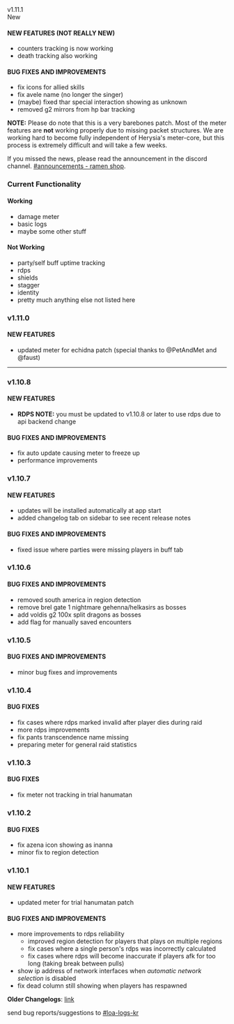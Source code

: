 <div class="rounded-md flex space-x-2 items-center">
  <div class="text-lg font-semibold text-white">
    v1.11.1
  </div>
  <div class="bg-accent-500 px-2 font-medium rounded-md text-white">
    New
  </div>
</div>

#### NEW FEATURES (NOT REALLY NEW)
- counters tracking is now working
- death tracking also working

#### BUG FIXES AND IMPROVEMENTS
- fix icons for allied skills
- fix avele name (no longer the singer)
- (maybe) fixed thar special interaction showing as unknown
- removed g2 mirrors from hp bar tracking

**NOTE:** Please do note that this is a very barebones patch. Most of the meter features are **not** working properly due to missing packet structures. We are working hard to become fully independent of Herysia's meter-core, but this process is extremely difficult and will take a few weeks.

If you missed the news, please read the announcement in the discord channel. [#announcements - ramen shop](https://discord.gg/2rwTTKXRwu).

### Current Functionality
#### Working
- damage meter
- basic logs
- maybe some other stuff
#### Not Working
- party/self buff uptime tracking
- rdps
- shields
- stagger
- identity
- pretty much anything else not listed here


### v1.11.0
#### NEW FEATURES
- updated meter for echidna patch (special thanks to @PetAndMet and @faust)

---

### v1.10.8
#### NEW FEATURES
- **RDPS NOTE:** you must be updated to v1.10.8 or later to use rdps due to api backend change
#### BUG FIXES AND IMPROVEMENTS
- fix auto update causing meter to freeze up
- performance improvements
### v1.10.7
#### NEW FEATURES
- updates will be installed automatically at app start
- added changelog tab on sidebar to see recent release notes
#### BUG FIXES AND IMPROVEMENTS
- fixed issue where parties were missing players in buff tab
### v1.10.6
#### BUG FIXES AND IMPROVEMENTS
- removed south america in region detection
- remove brel gate 1 nightmare gehenna/helkasirs as bosses
- add voldis g2 100x split dragons as bosses
- add flag for manually saved encounters
### v1.10.5
#### BUG FIXES AND IMPROVEMENTS
- minor bug fixes and improvements
### v1.10.4
#### BUG FIXES
- fix cases where rdps marked invalid after player dies during raid
- more rdps improvements
- fix pants transcendence name missing
- preparing meter for general raid statistics
### v1.10.3
#### BUG FIXES
- fix meter not tracking in trial hanumatan
### v1.10.2
#### BUG FIXES
- fix azena icon showing as inanna
- minor fix to region detection
### v1.10.1
#### NEW FEATURES
- updated meter for trial hanumatan patch
#### BUG FIXES AND IMPROVEMENTS
- more improvements to rdps reliability
    - improved region detection for players that plays on multiple regions
    - fix cases where a single person's rdps was incorrectly calculated
    - fix cases where rdps will become inaccurate if players afk for too long (taking break between pulls)
- show ip address of network interfaces when _automatic network selection_ is disabled
- fix dead column still showing when players has respawned


**Older Changelogs**: [link](https://github.com/MaccolSolZico/loa-logs-kr/releases/tag/v1.9.10)

send bug reports/suggestions to [#loa-logs-kr](https://discord.gg/sbSa3pkDF5)